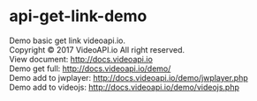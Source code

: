 # api-get-link-demo
Demo basic get link videoapi.io.<br>
Copyright © 2017 VideoAPI.io All right reserved.<br>
View document: http://docs.videoapi.io<br>
Demo get full: http://docs.videoapi.io/demo/<br>
Demo add to jwplayer: http://docs.videoapi.io/demo/jwplayer.php<br>
Demo add to videojs: http://docs.videoapi.io/demo/videojs.php

